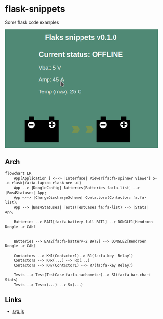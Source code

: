 # flask-snippets

Some flask code examples

![img](/doc/Peek_2022-09-20_16-06.gif)

## Arch

```mermaid
flowchart LR
    App[Application ] <--> |Interface| Viewer[fa:fa-spinner Viewer] o--o Flask[fa:fa-laptop Flask WEB UI]
    App --> |DongleConfig| Batteries(Batteries fa:fa-list) --> |Bms4Statuses| App;
    App <--> |ChargeDischargeScheme| Contactors(Contactors fa:fa-list);
    App --> |Bms4Statuses| Tests(TestCases fa:fa-list) --> |Stats| App;

    Batteries --> BAT1[fa:fa-battery-full BAT1] --> DONGLE1[Hendroen Dongle -> CAN]


    Batteries --> BAT2[fa:fa-battery-2 BAT2] --> DONGLE2[Hendroen Dongle -> CAN]

    Contactors --> KM1(Contactor1)--> R1(fa:fa-key  Relay1)
    Contactors --> KMx(...) --> Rx(...)
    Contactors --> KM7(Contactor1) --> R7(fa:fa-key Relay7)

    Tests --> Test(TestCase fa:fa-tachometer)--> S1(fa:fa-bar-chart Stats)
    Tests --> Testx(...) --> Sx(...)
```

## Links

* [svg.js](https://svgjs.dev/docs/3.1/)
